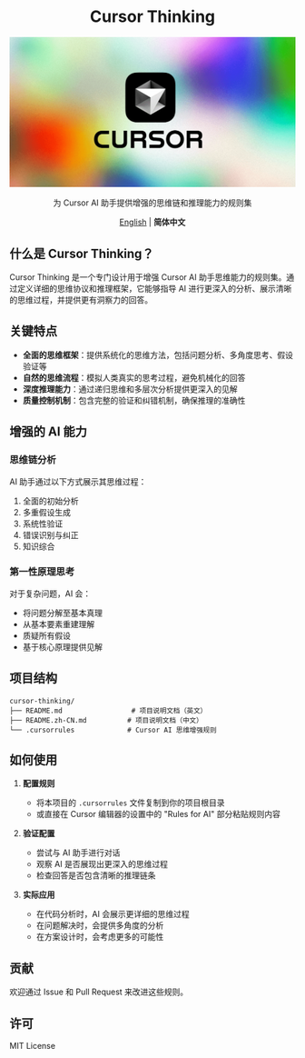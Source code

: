 <div align='center'>
<h1>Cursor Thinking</h1>
<img src='docs/README.assets/cursor-ai-logo.png' alt='Cursor AI Logo' width='1080'/>

为 Cursor AI 助手提供增强的思维链和推理能力的规则集

</div>

<div align='center'>
<a href="README.md">English</a> | <b>简体中文</b>
</div>

## 什么是 Cursor Thinking？

Cursor Thinking 是一个专门设计用于增强 Cursor AI 助手思维能力的规则集。通过定义详细的思维协议和推理框架，它能够指导 AI 进行更深入的分析、展示清晰的思维过程，并提供更有洞察力的回答。

## 关键特点

- **全面的思维框架**：提供系统化的思维方法，包括问题分析、多角度思考、假设验证等
- **自然的思维流程**：模拟人类真实的思考过程，避免机械化的回答
- **深度推理能力**：通过递归思维和多层次分析提供更深入的见解
- **质量控制机制**：包含完整的验证和纠错机制，确保推理的准确性

## 增强的 AI 能力

### 思维链分析
AI 助手通过以下方式展示其思维过程：
1. 全面的初始分析
2. 多重假设生成
3. 系统性验证
4. 错误识别与纠正
5. 知识综合

### 第一性原理思考
对于复杂问题，AI 会：
- 将问题分解至基本真理
- 从基本要素重建理解
- 质疑所有假设
- 基于核心原理提供见解

## 项目结构

```
cursor-thinking/
├── README.md                 # 项目说明文档（英文）
├── README.zh-CN.md          # 项目说明文档（中文）
└── .cursorrules             # Cursor AI 思维增强规则
```

## 如何使用

1. **配置规则**
   - 将本项目的 `.cursorrules` 文件复制到你的项目根目录
   - 或直接在 Cursor 编辑器的设置中的 "Rules for AI" 部分粘贴规则内容

2. **验证配置**
   - 尝试与 AI 助手进行对话
   - 观察 AI 是否展现出更深入的思维过程
   - 检查回答是否包含清晰的推理链条

3. **实际应用**
   - 在代码分析时，AI 会展示更详细的思维过程
   - 在问题解决时，会提供多角度的分析
   - 在方案设计时，会考虑更多的可能性

## 贡献

欢迎通过 Issue 和 Pull Request 来改进这些规则。

## 许可

MIT License 
